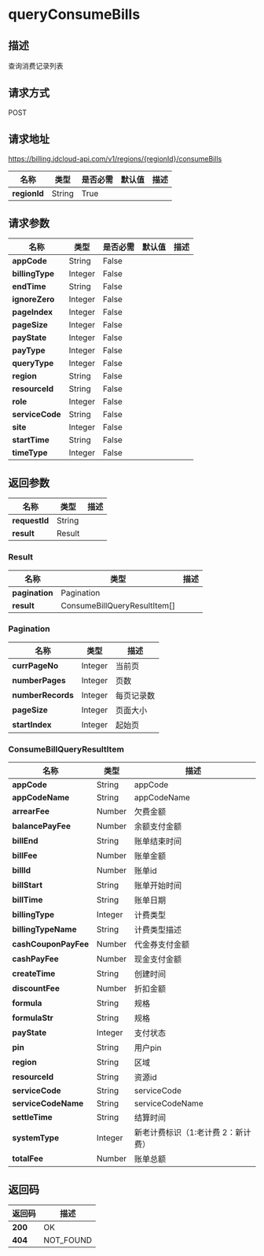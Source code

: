 # queryConsumeBills


## 描述
查询消费记录列表

## 请求方式
POST

## 请求地址
https://billing.jdcloud-api.com/v1/regions/{regionId}/consumeBills

|名称|类型|是否必需|默认值|描述|
|---|---|---|---|---|
|**regionId**|String|True| | |

## 请求参数
|名称|类型|是否必需|默认值|描述|
|---|---|---|---|---|
|**appCode**|String|False| | |
|**billingType**|Integer|False| | |
|**endTime**|String|False| | |
|**ignoreZero**|Integer|False| | |
|**pageIndex**|Integer|False| | |
|**pageSize**|Integer|False| | |
|**payState**|Integer|False| | |
|**payType**|Integer|False| | |
|**queryType**|Integer|False| | |
|**region**|String|False| | |
|**resourceId**|String|False| | |
|**role**|Integer|False| | |
|**serviceCode**|String|False| | |
|**site**|Integer|False| | |
|**startTime**|String|False| | |
|**timeType**|Integer|False| | |


## 返回参数
|名称|类型|描述|
|---|---|---|
|**requestId**|String| |
|**result**|Result| |

### Result
|名称|类型|描述|
|---|---|---|
|**pagination**|Pagination| |
|**result**|ConsumeBillQueryResultItem[]| |
### Pagination
|名称|类型|描述|
|---|---|---|
|**currPageNo**|Integer|当前页|
|**numberPages**|Integer|页数|
|**numberRecords**|Integer|每页记录数|
|**pageSize**|Integer|页面大小|
|**startIndex**|Integer|起始页|
### ConsumeBillQueryResultItem
|名称|类型|描述|
|---|---|---|
|**appCode**|String|appCode|
|**appCodeName**|String|appCodeName|
|**arrearFee**|Number|欠费金额|
|**balancePayFee**|Number|余额支付金额|
|**billEnd**|String|账单结束时间|
|**billFee**|Number|账单金额|
|**billId**|Number|账单id|
|**billStart**|String|账单开始时间|
|**billTime**|String|账单日期|
|**billingType**|Integer|计费类型|
|**billingTypeName**|String|计费类型描述|
|**cashCouponPayFee**|Number|代金券支付金额|
|**cashPayFee**|Number|现金支付金额|
|**createTime**|String|创建时间|
|**discountFee**|Number|折扣金额|
|**formula**|String|规格|
|**formulaStr**|String|规格|
|**payState**|Integer|支付状态|
|**pin**|String|用户pin|
|**region**|String|区域|
|**resourceId**|String|资源id|
|**serviceCode**|String|serviceCode|
|**serviceCodeName**|String|serviceCodeName|
|**settleTime**|String|结算时间|
|**systemType**|Integer|新老计费标识（1:老计费   2：新计费）|
|**totalFee**|Number|账单总额|

## 返回码
|返回码|描述|
|---|---|
|**200**|OK|
|**404**|NOT_FOUND|
